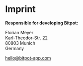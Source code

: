 # Imprint

**Responsible for developing Bitpot:**

Florian Meyer  
Karl-Theodor-Str. 22  
80803 Munich  
Germany

<hello@bitpot-app.com>

